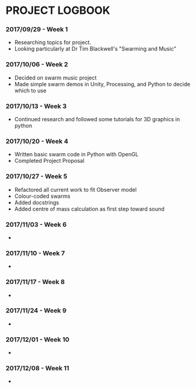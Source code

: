 # PROJECT LOGBOOK

### 2017/09/29 - Week 1

* Researching topics for project.
* Looking particularly at Dr Tim Blackwell's "Swarming and Music" 

### 2017/10/06 - Week 2

* Decided on swarm music project
* Made simple swarm demos in Unity, Processing, and Python to decide which to use

### 2017/10/13 - Week 3

* Continued research and followed some tutorials for 3D graphics in python

### 2017/10/20 - Week 4

* Written basic swarm code in Python with OpenGL
* Completed Project Proposal

### 2017/10/27 - Week 5

* Refactored all current work to fit Observer model
* Colour-coded swarms
* Added docstrings
* Added centre of mass calculation as first step toward sound

### 2017/11/03 - Week 6

*

### 2017/11/10 - Week 7

*

### 2017/11/17 - Week 8

*

### 2017/11/24 - Week 9

*

### 2017/12/01 - Week 10

*

### 2017/12/08 - Week 11

*
